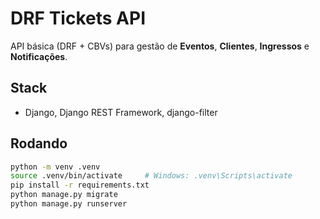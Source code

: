 # DRF Tickets API

API básica (DRF + CBVs) para gestão de **Eventos**, **Clientes**, **Ingressos** e **Notificações**.

## Stack

- Django, Django REST Framework, django-filter

## Rodando

```bash
python -m venv .venv
source .venv/bin/activate     # Windows: .venv\Scripts\activate
pip install -r requirements.txt
python manage.py migrate
python manage.py runserver
```
